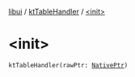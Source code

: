 [libui](../index.md) / [ktTableHandler](index.md) / [&lt;init&gt;](./-init-.md)

# &lt;init&gt;

`ktTableHandler(rawPtr: `[`NativePtr`](../../kotlinx.cinterop/-native-ptr.md)`)`